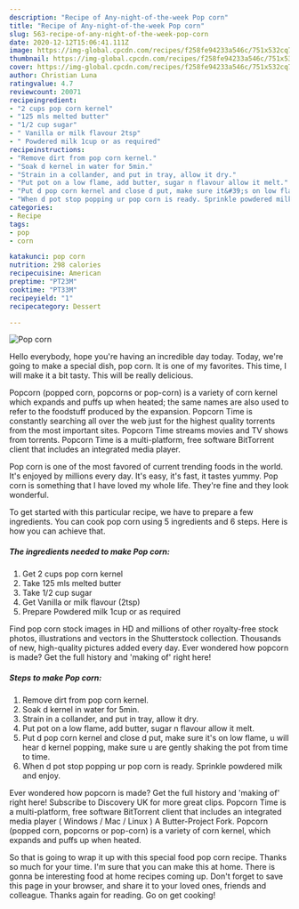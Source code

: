 ```yaml
---
description: "Recipe of Any-night-of-the-week Pop corn"
title: "Recipe of Any-night-of-the-week Pop corn"
slug: 563-recipe-of-any-night-of-the-week-pop-corn
date: 2020-12-12T15:06:41.111Z
image: https://img-global.cpcdn.com/recipes/f258fe94233a546c/751x532cq70/pop-corn-recipe-main-photo.jpg
thumbnail: https://img-global.cpcdn.com/recipes/f258fe94233a546c/751x532cq70/pop-corn-recipe-main-photo.jpg
cover: https://img-global.cpcdn.com/recipes/f258fe94233a546c/751x532cq70/pop-corn-recipe-main-photo.jpg
author: Christian Luna
ratingvalue: 4.7
reviewcount: 20071
recipeingredient:
- "2 cups pop corn kernel"
- "125 mls melted butter"
- "1/2 cup sugar"
- " Vanilla or milk flavour 2tsp"
- " Powdered milk 1cup or as required"
recipeinstructions:
- "Remove dirt from pop corn kernel."
- "Soak d kernel in water for 5min."
- "Strain in a collander, and put in tray, allow it dry."
- "Put pot on a low flame, add butter, sugar n flavour allow it melt."
- "Put d pop corn kernel and close d put, make sure it&#39;s on low flame, u will hear d kernel popping, make sure u are gently shaking the pot from time to time."
- "When d pot stop popping ur pop corn is ready. Sprinkle powdered milk and enjoy."
categories:
- Recipe
tags:
- pop
- corn

katakunci: pop corn 
nutrition: 298 calories
recipecuisine: American
preptime: "PT23M"
cooktime: "PT33M"
recipeyield: "1"
recipecategory: Dessert

---
```



![Pop corn](https://img-global.cpcdn.com/recipes/f258fe94233a546c/751x532cq70/pop-corn-recipe-main-photo.jpg)

Hello everybody, hope you're having an incredible day today. Today, we're going to make a special dish, pop corn. It is one of my favorites. This time, I will make it a bit tasty. This will be really delicious.

Popcorn (popped corn, popcorns or pop-corn) is a variety of corn kernel which expands and puffs up when heated; the same names are also used to refer to the foodstuff produced by the expansion. Popcorn Time is constantly searching all over the web just for the highest quality torrents from the most important sites. Popcorn Time streams movies and TV shows from torrents. Popcorn Time is a multi-platform, free software BitTorrent client that includes an integrated media player.

Pop corn is one of the most favored of current trending foods in the world. It's enjoyed by millions every day. It's easy, it's fast, it tastes yummy. Pop corn is something that I have loved my whole life. They're fine and they look wonderful.


To get started with this particular recipe, we have to prepare a few ingredients. You can cook pop corn using 5 ingredients and 6 steps. Here is how you can achieve that.

<!--inarticleads1-->

##### The ingredients needed to make Pop corn:

1. Get 2 cups pop corn kernel
1. Take 125 mls melted butter
1. Take 1/2 cup sugar
1. Get  Vanilla or milk flavour (2tsp)
1. Prepare  Powdered milk 1cup or as required


Find pop corn stock images in HD and millions of other royalty-free stock photos, illustrations and vectors in the Shutterstock collection. Thousands of new, high-quality pictures added every day. Ever wondered how popcorn is made? Get the full history and &#39;making of&#39; right here! 

<!--inarticleads2-->

##### Steps to make Pop corn:

1. Remove dirt from pop corn kernel.
1. Soak d kernel in water for 5min.
1. Strain in a collander, and put in tray, allow it dry.
1. Put pot on a low flame, add butter, sugar n flavour allow it melt.
1. Put d pop corn kernel and close d put, make sure it&#39;s on low flame, u will hear d kernel popping, make sure u are gently shaking the pot from time to time.
1. When d pot stop popping ur pop corn is ready. Sprinkle powdered milk and enjoy.


Ever wondered how popcorn is made? Get the full history and &#39;making of&#39; right here! Subscribe to Discovery UK for more great clips. Popcorn Time is a multi-platform, free software BitTorrent client that includes an integrated media player ( Windows / Mac / Linux ) A Butter-Project Fork. Popcorn (popped corn, popcorns or pop-corn) is a variety of corn kernel, which expands and puffs up when heated. 

So that is going to wrap it up with this special food pop corn recipe. Thanks so much for your time. I'm sure that you can make this at home. There is gonna be interesting food at home recipes coming up. Don't forget to save this page in your browser, and share it to your loved ones, friends and colleague. Thanks again for reading. Go on get cooking!
